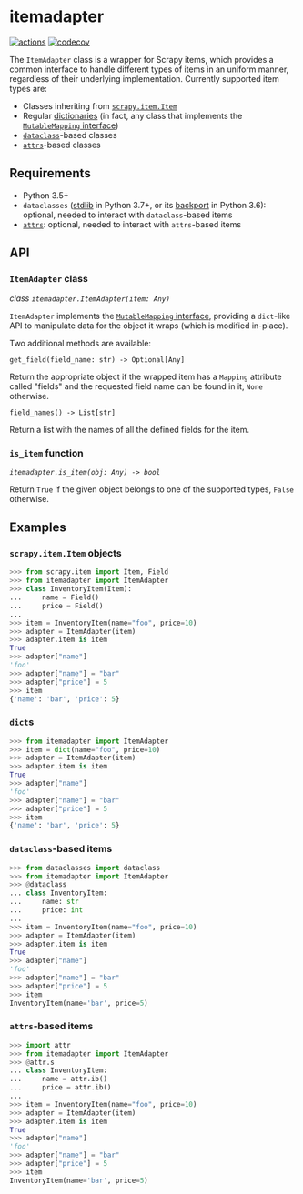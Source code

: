 # itemadapter
[![actions](https://github.com/elacuesta/itemadapter/workflows/Build/badge.svg)](https://github.com/elacuesta/itemadapter/actions)
[![codecov](https://codecov.io/gh/elacuesta/itemadapter/branch/master/graph/badge.svg)](https://codecov.io/gh/elacuesta/itemadapter)


The `ItemAdapter` class is a wrapper for Scrapy items, which provides a common
interface to handle different types of items in an uniform manner, regardless
of their underlying implementation. Currently supported item types are:

* Classes inheriting from [`scrapy.item.Item`](https://docs.scrapy.org/en/latest/topics/items.html)
* Regular [dictionaries](https://docs.python.org/3/library/stdtypes.html#dict) (in fact, any class
  that implements the [`MutableMapping` interface](https://docs.python.org/3/library/collections.abc.html#collections.abc.MutableMapping))
* [`dataclass`](https://docs.python.org/3/library/dataclasses.html)-based classes
* [`attrs`](https://www.attrs.org)-based classes


## Requirements

* Python 3.5+
* `dataclasses` ([stdlib](https://docs.python.org/3/library/dataclasses.html) in Python 3.7+,
  or its [backport](https://pypi.org/project/dataclasses/) in Python 3.6): optional, needed
  to interact with `dataclass`-based items
* [`attrs`](https://pypi.org/project/attrs/): optional, needed to interact with `attrs`-based items


## API

### `ItemAdapter` class

_class `itemadapter.ItemAdapter(item: Any)`_

`ItemAdapter` implements the
[`MutableMapping` interface](https://docs.python.org/3/library/collections.abc.html#collections.abc.MutableMapping),
providing a `dict`-like API to manipulate data for the object it wraps
(which is modified in-place).

Two additional methods are available:

`get_field(field_name: str) -> Optional[Any]`

Return the appropriate object if the wrapped item has a `Mapping` attribute
called "fields" and the requested field name can be found in it,
`None` otherwise.

`field_names() -> List[str]`

Return a list with the names of all the defined fields for the item.

### `is_item` function

_`itemadapter.is_item(obj: Any) -> bool`_

Return `True` if the given object belongs to one of the supported types,
`False` otherwise.


## Examples

### `scrapy.item.Item` objects

```python
>>> from scrapy.item import Item, Field
>>> from itemadapter import ItemAdapter
>>> class InventoryItem(Item):
...     name = Field()
...     price = Field()
...
>>> item = InventoryItem(name="foo", price=10)
>>> adapter = ItemAdapter(item)
>>> adapter.item is item
True
>>> adapter["name"]
'foo'
>>> adapter["name"] = "bar"
>>> adapter["price"] = 5
>>> item
{'name': 'bar', 'price': 5}
```

### `dict`s

```python
>>> from itemadapter import ItemAdapter
>>> item = dict(name="foo", price=10)
>>> adapter = ItemAdapter(item)
>>> adapter.item is item
True
>>> adapter["name"]
'foo'
>>> adapter["name"] = "bar"
>>> adapter["price"] = 5
>>> item
{'name': 'bar', 'price': 5}
```

### `dataclass`-based items

```python
>>> from dataclasses import dataclass
>>> from itemadapter import ItemAdapter
>>> @dataclass
... class InventoryItem:
...     name: str
...     price: int
...
>>> item = InventoryItem(name="foo", price=10)
>>> adapter = ItemAdapter(item)
>>> adapter.item is item
True
>>> adapter["name"]
'foo'
>>> adapter["name"] = "bar"
>>> adapter["price"] = 5
>>> item
InventoryItem(name='bar', price=5)
```

### `attrs`-based items

```python
>>> import attr
>>> from itemadapter import ItemAdapter
>>> @attr.s
... class InventoryItem:
...     name = attr.ib()
...     price = attr.ib()
...
>>> item = InventoryItem(name="foo", price=10)
>>> adapter = ItemAdapter(item)
>>> adapter.item is item
True
>>> adapter["name"]
'foo'
>>> adapter["name"] = "bar"
>>> adapter["price"] = 5
>>> item
InventoryItem(name='bar', price=5)
```
